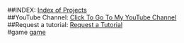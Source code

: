 ##INDEX: 
[Index of Projects](Index.html)
<br>
##YouTube Channel: 
[Click To Go To My YouTube Channel](https://www.youtube.com/channel/UCATE-Bu884tGXuz406IVPXQ)
<br>
##Request a tutorial: 
[Request a Tutorial](Request.html)<br>
#game
[game](https://thecoderlad2327.github.io/Dasher/Dasher.html)
